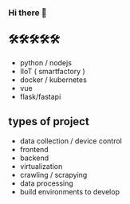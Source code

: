 ### Hi there 👋

## 🛠🛠🛠🛠🛠
  + python / nodejs
  + IIoT ( smartfactory )
  + docker / kubernetes
  + vue
  + flask/fastapi

## types of project
  + data collection / device control
  + frontend
  + backend
  + virtualization
  + crawling / scrapying
  + data processing
  + build environments to develop

<!--
**e7217/e7217** is a ✨ _special_ ✨ repository because its `README.md` (this file) appears on your GitHub profile.

Here are some ideas to get you started:

- 🔭 I’m currently working on ...
- 🌱 I’m currently learning ...
- 👯 I’m looking to collaborate on ...
- 🤔 I’m looking for help with ...
- 💬 Ask me about ...
- 📫 How to reach me: ...
- 😄 Pronouns: ...
- ⚡ Fun fact: ...
-->
